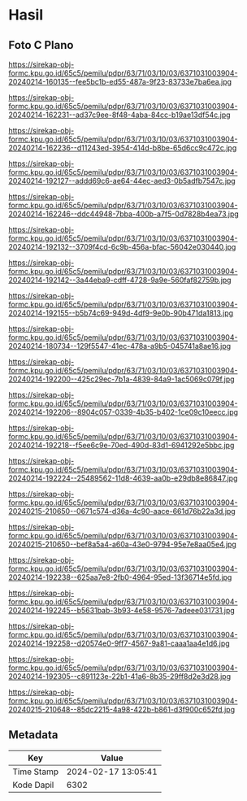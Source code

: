 # Hasil

## Foto C Plano

https://sirekap-obj-formc.kpu.go.id/65c5/pemilu/pdpr/63/71/03/10/03/6371031003904-20240214-160135--fee5bc1b-ed55-487a-9f23-83733e7ba6ea.jpg

https://sirekap-obj-formc.kpu.go.id/65c5/pemilu/pdpr/63/71/03/10/03/6371031003904-20240214-162231--ad37c9ee-8f48-4aba-84cc-b19ae13df54c.jpg

https://sirekap-obj-formc.kpu.go.id/65c5/pemilu/pdpr/63/71/03/10/03/6371031003904-20240214-162236--d11243ed-3954-414d-b8be-65d6cc9c472c.jpg

https://sirekap-obj-formc.kpu.go.id/65c5/pemilu/pdpr/63/71/03/10/03/6371031003904-20240214-192127--addd69c6-ae64-44ec-aed3-0b5adfb7547c.jpg

https://sirekap-obj-formc.kpu.go.id/65c5/pemilu/pdpr/63/71/03/10/03/6371031003904-20240214-162246--ddc44948-7bba-400b-a7f5-0d7828b4ea73.jpg

https://sirekap-obj-formc.kpu.go.id/65c5/pemilu/pdpr/63/71/03/10/03/6371031003904-20240214-192132--3709f4cd-6c9b-456a-bfac-56042e030440.jpg

https://sirekap-obj-formc.kpu.go.id/65c5/pemilu/pdpr/63/71/03/10/03/6371031003904-20240214-192142--3a44eba9-cdff-4728-9a9e-560faf82759b.jpg

https://sirekap-obj-formc.kpu.go.id/65c5/pemilu/pdpr/63/71/03/10/03/6371031003904-20240214-192155--b5b74c69-949d-4df9-9e0b-90b471da1813.jpg

https://sirekap-obj-formc.kpu.go.id/65c5/pemilu/pdpr/63/71/03/10/03/6371031003904-20240214-180734--129f5547-41ec-478a-a9b5-045741a8ae16.jpg

https://sirekap-obj-formc.kpu.go.id/65c5/pemilu/pdpr/63/71/03/10/03/6371031003904-20240214-192200--425c29ec-7b1a-4839-84a9-1ac5069c079f.jpg

https://sirekap-obj-formc.kpu.go.id/65c5/pemilu/pdpr/63/71/03/10/03/6371031003904-20240214-192206--8904c057-0339-4b35-b402-1ce09c10eecc.jpg

https://sirekap-obj-formc.kpu.go.id/65c5/pemilu/pdpr/63/71/03/10/03/6371031003904-20240214-192218--f5ee6c9e-70ed-490d-83d1-6941292e5bbc.jpg

https://sirekap-obj-formc.kpu.go.id/65c5/pemilu/pdpr/63/71/03/10/03/6371031003904-20240214-192224--25489562-11d8-4639-aa0b-e29db8e86847.jpg

https://sirekap-obj-formc.kpu.go.id/65c5/pemilu/pdpr/63/71/03/10/03/6371031003904-20240215-210650--0671c574-d36a-4c90-aace-661d76b22a3d.jpg

https://sirekap-obj-formc.kpu.go.id/65c5/pemilu/pdpr/63/71/03/10/03/6371031003904-20240215-210650--bef8a5a4-a60a-43e0-9794-95e7e8aa05e4.jpg

https://sirekap-obj-formc.kpu.go.id/65c5/pemilu/pdpr/63/71/03/10/03/6371031003904-20240214-192238--625aa7e8-2fb0-4964-95ed-13f36714e5fd.jpg

https://sirekap-obj-formc.kpu.go.id/65c5/pemilu/pdpr/63/71/03/10/03/6371031003904-20240214-192245--b5631bab-3b93-4e58-9576-7adeee031731.jpg

https://sirekap-obj-formc.kpu.go.id/65c5/pemilu/pdpr/63/71/03/10/03/6371031003904-20240214-192258--d20574e0-9ff7-4567-9a81-caaa1aa4e1d6.jpg

https://sirekap-obj-formc.kpu.go.id/65c5/pemilu/pdpr/63/71/03/10/03/6371031003904-20240214-192305--c891123e-22b1-41a6-8b35-29ff8d2e3d28.jpg

https://sirekap-obj-formc.kpu.go.id/65c5/pemilu/pdpr/63/71/03/10/03/6371031003904-20240215-210648--85dc2215-4a98-422b-b861-d3f900c652fd.jpg


## Metadata

| Key        | Value               |
| ---------- | ------------------- |
| Time Stamp | 2024-02-17 13:05:41 |
| Kode Dapil | 6302                |



